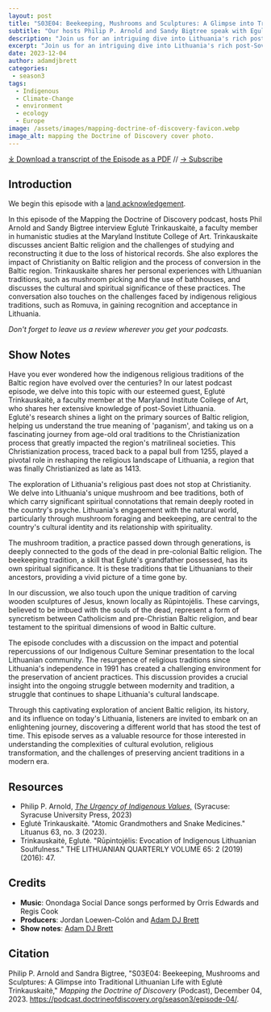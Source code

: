 ```yaml
---
layout: post
title: "S03E04: Beekeeping, Mushrooms and Sculptures: A Glimpse into Traditional Lithuanian Life with Eglutė Trinkauskaitė"
subtitle: "Our hosts Philip P. Arnold and Sandy Bigtree speak with Egulte Trinkauskaite"
description: "Join us for an intriguing dive into Lithuania's rich post-Soviet culture and ancient Baltic religious traditions with guest Eglutė Trinkauskaitė who is full time faculty in the department of Humanistic Studies at the Maryland Institute College of Art."
excerpt: "Join us for an intriguing dive into Lithuania's rich post-Soviet culture and ancient Baltic religious traditions with guest Eglutė Trinkauskaitė who is full time faculty in the department of Humanistic Studies at the Maryland Institute College of Art."
date: 2023-12-04
author: adamdjbrett
categories: 
 - season3
tags: 
  - Indigenous
  - Climate-Change
  - environment
  - ecology
  - Europe
image: /assets/images/mapping-doctrine-of-discovery-favicon.webp
image_alt: mapping the Doctrine of Discovery cover photo.
---
```

<div id="buzzsprout-player-13984371"></div><script src="https://www.buzzsprout.com/1926214/13984371-s03e04-beekeeping-mushrooms-and-sculptures-a-glimpse-into-traditional-lithuanian-life.js?container_id=buzzsprout-player-13984371&player=small" type="text/javascript" charset="utf-8"></script>

[⤓ Download a transcript of the Episode as a PDF](/assets/pdfs/S03E04-Beekeeping-Mushrooms-Sculptures.pdf) // [→ Subscribe](/subscribe/)

## Introduction

We begin this episode with a [land acknowledgement](https://podcast.doctrineofdiscovery.org/land/).

In this episode of the Mapping the Doctrine of Discovery podcast, hosts Phil Arnold and Sandy Bigtree interview Eglutė Trinkauskaitė, a faculty member in humanistic studies at the Maryland Institute College of Art. Trinkauskaite discusses ancient Baltic religion and the challenges of studying and reconstructing it due to the loss of historical records. She also explores the impact of Christianity on Baltic religion and the process of conversion in the Baltic region. Trinkauskaite shares her personal experiences with Lithuanian traditions, such as mushroom picking and the use of bathhouses, and discusses the cultural and spiritual significance of these practices. The conversation also touches on the challenges faced by indigenous religious traditions, such as Romuva, in gaining recognition and acceptance in Lithuania.

*Don't forget to leave us a review wherever you get your podcasts.*

## Show Notes

Have you ever wondered how the indigenous religious traditions of the Baltic region have evolved over the centuries? In our latest podcast episode, we delve into this topic with our esteemed guest, Eglutė Trinkauskaitė, a faculty member at the Maryland Institute College of Art, who shares her extensive knowledge of post-Soviet Lithuania.\
Eglutė's research shines a light on the primary sources of Baltic religion, helping us understand the true meaning of 'paganism', and taking us on a fascinating journey from age-old oral traditions to the Christianization process that greatly impacted the region's matrilineal societies. This Christianization process, traced back to a papal bull from 1255, played a pivotal role in reshaping the religious landscape of Lithuania, a region that was finally Christianized as late as 1413.

The exploration of Lithuania's religious past does not stop at Christianity. We delve into Lithuania's unique mushroom and bee traditions, both of which carry significant spiritual connotations that remain deeply rooted in the country's psyche. Lithuania's engagement with the natural world, particularly through mushroom foraging and beekeeping, are central to the country's cultural identity and its relationship with spirituality.

The mushroom tradition, a practice passed down through generations, is deeply connected to the gods of the dead in pre-colonial Baltic religion. The beekeeping tradition, a skill that Eglutė's grandfather possessed, has its own spiritual significance. It is these traditions that tie Lithuanians to their ancestors, providing a vivid picture of a time gone by.

In our discussion, we also touch upon the unique tradition of carving wooden sculptures of Jesus, known locally as Rūpintojėlis. These carvings, believed to be imbued with the souls of the dead, represent a form of syncretism between Catholicism and pre-Christian Baltic religion, and bear testament to the spiritual dimensions of wood in Baltic culture.

The episode concludes with a discussion on the impact and potential repercussions of our Indigenous Culture Seminar presentation to the local Lithuanian community. The resurgence of religious traditions since Lithuania's independence in 1991 has created a challenging environment for the preservation of ancient practices. This discussion provides a crucial insight into the ongoing struggle between modernity and tradition, a struggle that continues to shape Lithuania's cultural landscape.

Through this captivating exploration of ancient Baltic religion, its history, and its influence on today's Lithuania, listeners are invited to embark on an enlightening journey, discovering a different world that has stood the test of time. This episode serves as a valuable resource for those interested in understanding the complexities of cultural evolution, religious transformation, and the challenges of preserving ancient traditions in a modern era.

## Resources
- Philip P. Arnold, [*The Urgency of Indigenous Values,*](https://bookshop.org/p/books/the-urgency-of-indigenous-values-philip-p-arnold/19942005?aid=56272&ean=9780815638087&listref=whitetoolong-newsletter-bookshelf) (Syracuse: Syracuse University Press, 2023)
- Eglutė Trinkauskaitė. "Atomic Grandmothers and Snake Medicines." Lituanus 63, no. 3 (2023).
- Trinkauskaitė, Eglutė. "Rūpintojėlis: Evocation of Indigenous Lithuanian Soulfulness." THE LITHUANIAN QUARTERLY VOLUME 65: 2 (2019) (2016): 47.

## Credits

- **Music**: Onondaga Social Dance songs performed by Orris Edwards and Regis Cook
- **Producers**: Jordan Loewen-Colón and [Adam DJ Brett](https://adamdjbrett.com)
- **Show notes**: [Adam DJ Brett](https://adamdjbrett.com)

## Citation

Philip P. Arnold and Sandra Bigtree, "S03E04: Beekeeping, Mushrooms and Sculptures: A Glimpse into Traditional Lithuanian Life with Eglutė Trinkauskaitė," _Mapping the Doctrine of Discovery_ (Podcast), December 04, 2023. <https://podcast.doctrineofdiscovery.org/season3/episode-04/>.
